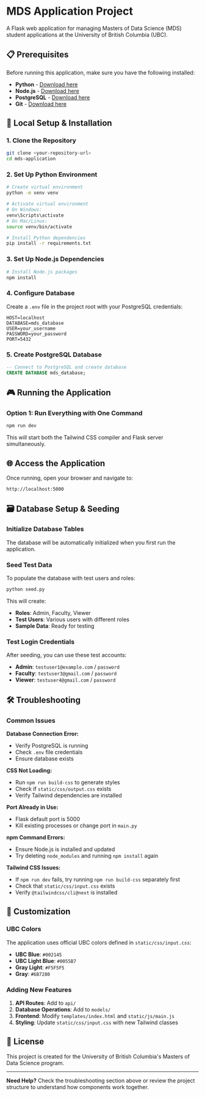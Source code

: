 # MDS Application Project

A Flask web application for managing Masters of Data Science (MDS) student applications at the University of British Columbia (UBC).

## 📋 Prerequisites

Before running this application, make sure you have the following installed:

- **Python** - [Download here](https://www.python.org/downloads/)
- **Node.js** - [Download here](https://nodejs.org/)
- **PostgreSQL** - [Download here](https://www.postgresql.org/download/)
- **Git** - [Download here](https://git-scm.com/)

## 🚀 Local Setup & Installation

### 1. Clone the Repository
```bash
git clone <your-repository-url>
cd mds-application
```

### 2. Set Up Python Environment
```bash
# Create virtual environment
python -m venv venv

# Activate virtual environment
# On Windows:
venv\Scripts\activate
# On Mac/Linux:
source venv/bin/activate

# Install Python dependencies
pip install -r requirements.txt
```

### 3. Set Up Node.js Dependencies
```bash
# Install Node.js packages
npm install
```

### 4. Configure Database
Create a `.env` file in the project root with your PostgreSQL credentials:
```env
HOST=localhost
DATABASE=mds_database
USER=your_username
PASSWORD=your_password
PORT=5432
```

### 5. Create PostgreSQL Database
```sql
-- Connect to PostgreSQL and create database
CREATE DATABASE mds_database;
```

## 🎮 Running the Application

### Option 1: Run Everything with One Command
```bash
npm run dev
```
This will start both the Tailwind CSS compiler and Flask server simultaneously.

## 🌐 Access the Application

Once running, open your browser and navigate to:
```
http://localhost:5000
```

## 🗃️ Database Setup & Seeding

### Initialize Database Tables
The database will be automatically initialized when you first run the application. 

### Seed Test Data
To populate the database with test users and roles:
```bash
python seed.py
```

This will create:
- **Roles**: Admin, Faculty, Viewer
- **Test Users**: Various users with different roles
- **Sample Data**: Ready for testing

### Test Login Credentials
After seeding, you can use these test accounts:
- **Admin**: `testuser1@example.com` / `password`
- **Faculty**: `testuser3@gmail.com` / `password`
- **Viewer**: `testuser4@gmail.com` / `password`

## 🛠️ Troubleshooting

### Common Issues

**Database Connection Error:**
- Verify PostgreSQL is running
- Check `.env` file credentials
- Ensure database exists

**CSS Not Loading:**
- Run `npm run build-css` to generate styles
- Check if `static/css/output.css` exists
- Verify Tailwind dependencies are installed

**Port Already in Use:**
- Flask default port is 5000
- Kill existing processes or change port in `main.py`

**npm Command Errors:**
- Ensure Node.js is installed and updated
- Try deleting `node_modules` and running `npm install` again

**Tailwind CSS Issues:**
- If `npm run dev` fails, try running `npm run build-css` separately first
- Check that `static/css/input.css` exists
- Verify `@tailwindcss/cli@next` is installed

## 🎨 Customization

### UBC Colors
The application uses official UBC colors defined in `static/css/input.css`:
- **UBC Blue**: `#002145`
- **UBC Light Blue**: `#0055B7`
- **Gray Light**: `#F5F5F5`
- **Gray**: `#6B7280`

### Adding New Features
1. **API Routes**: Add to `api/`
2. **Database Operations**: Add to `models/`
3. **Frontend**: Modify `templates/index.html` and `static/js/main.js`
4. **Styling**: Update `static/css/input.css` with new Tailwind classes

## 📄 License

This project is created for the University of British Columbia's Masters of Data Science program.

---

**Need Help?** Check the troubleshooting section above or review the project structure to understand how components work together.